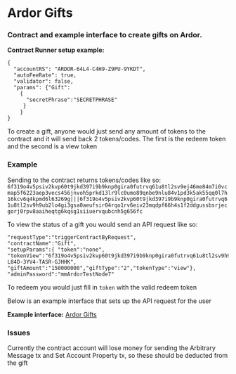 # Ardor Gifts

### Contract and example interface to create gifts on Ardor.

**Contract Runner setup example:**
```
{
  "accountRS": "ARDOR-64L4-C4H9-Z9PU-9YKDT",
  "autoFeeRate": true,
  "validator": false,
  "params": {"Gift": 
    {
      "secretPhrase":"SECRETPHRASE"
     }
    }
}
```
To create a gift, anyone would just send any amount of tokens to the contract and it will send back 2 tokens/codes.  The first is the redeem token and the second is a view token

### Example

Sending to the contract returns tokens/codes like so:
```6f319o4v5psiv2kvp60t9jkd397i9b9knp0gira0futrvq61u8tl2sv9ej46me84m7i0vcmap5f6223aep3vecs456jnvoh5prkd13lr9lc0umo89qnbe9nlu84v1pd3k5ak55qq0l7h16kcv6q4kpmd6l63269g|||6f319o4v5psiv2kvp60t9jkd397i9b9knp0gira0futrvq61u8tl2sv9h9ub2lo4gi3gsa0aeufsir04rqo1rv6eiv23mqdpf66h4s1f2ddgussbsrjecgorj0rpv8aaiheqtg6kqsg1siiuervqubcnh5g656fc```

To view the status of a gift you would send an API request like so:

```
"requestType":"triggerContractByRequest",
"contractName":"Gift", 
"setupParams":{ "token":"none", "tokenView":"6f319o4v5psiv2kvp60t9jkd397i9b9knp0gira0futrvq61u8tl2sv9h9ub2lo4gi3gsa0aeufsir04rqo1rv6eiv23mqdpf66h4s1f2ddgussbsrjecgorj0rpv8aaiheqtg6kqsg1siiuervqubcnh5g656fc","recipient":"ARDOR-L84D-3YV4-TASR-GJHHK", "giftAmount":"150000000","giftType":"2","tokenType":"view"}, 
"adminPassword":"mmArdorTestNode7"
```

To redeem you would just fill in `token` with the valid redeem token

Below is an example interface that sets up the API request for the user  

**Example interface:** [Ardor Gifts](https://ardor.tools/gift/)

### Issues
Currently the contract account will lose money for sending the Arbitrary Message tx and Set Account Property tx, so these should be deducted from the gift